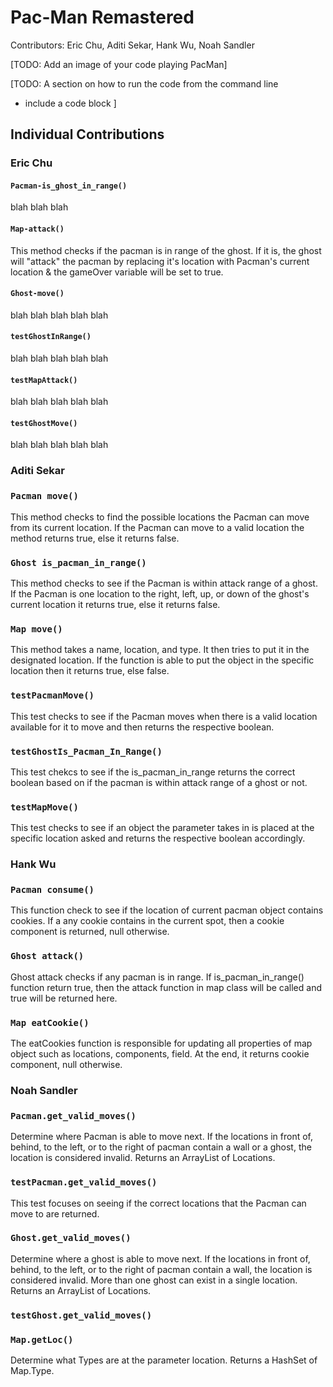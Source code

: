 # Pac-Man Remastered
Contributors: Eric Chu, Aditi Sekar, Hank Wu, Noah Sandler


[TODO: Add an image of your code playing PacMan]


[TODO: A section on how to run the code from the command line
  - include a code block
]



## Individual Contributions

### Eric Chu



#### `Pacman-is_ghost_in_range()`
blah blah blah

#### `Map-attack()`
This method checks if the pacman is in range of the ghost. If it is, the ghost will "attack" the pacman by replacing it's location with Pacman's current location
& the gameOver variable will be set to true.

#### `Ghost-move()`
blah blah blah blah blah

#### `testGhostInRange()`
blah blah blah blah blah

#### `testMapAttack()`
blah blah blah blah blah

#### `testGhostMove()`
blah blah blah blah blah



### Aditi Sekar

### `Pacman move()`
This method checks to find the possible locations the Pacman can move from its current location. If the Pacman can move to a valid location the method returns true, else it returns false.

### `Ghost is_pacman_in_range()`
This method checks to see if the Pacman is within attack range of a ghost. If the Pacman is one location to the right, left, up, or down of the ghost's current location it returns true, else it returns false.

### `Map move()`
This method takes a name, location, and type. It then tries to put it in the designated location. If the function is able to put the object in the specific location then it returns true, else false.

### `testPacmanMove()`
This test checks to see if the Pacman moves when there is a valid location available for it to move and then returns the respective boolean. 

### `testGhostIs_Pacman_In_Range()`
This test chekcs to see if the is_pacman_in_range returns the correct boolean based on if the pacman is within attack range of a ghost or not. 

### `testMapMove()`
This test checks to see if an object the parameter takes in is placed at the specific location asked and returns the respective boolean accordingly. 


### Hank Wu

### `Pacman consume()`
This function check to see if the location of current pacman object contains cookies. If a any cookie contains in the current spot, then a cookie component is returned, null otherwise.

### `Ghost attack()`
Ghost attack checks if any pacman is in range. If is_pacman_in_range() function return true, then the attack function in map class will be called and true will be returned here.

### `Map eatCookie()`
The eatCookies function is responsible for updating all properties of map object such as locations, components, field. At the end, it returns cookie component, null otherwise.


### Noah Sandler

### `Pacman.get_valid_moves()`
Determine where Pacman is able to move next. If the locations in front of, behind, to the left, or to the right of pacman contain a wall or a ghost, the location is considered invalid. Returns an ArrayList of Locations.

### `testPacman.get_valid_moves()`
This test focuses on seeing if the correct locations that the Pacman can move to are returned. 

### `Ghost.get_valid_moves()`
Determine where a ghost is able to move next. If the locations in front of, behind, to the left, or to the right of pacman contain a wall, the location is considered invalid. More than one ghost can exist in a single location. Returns an ArrayList of Locations.

### `testGhost.get_valid_moves()`


### `Map.getLoc()`
Determine what Types are at the parameter location. Returns a HashSet of Map.Type.
